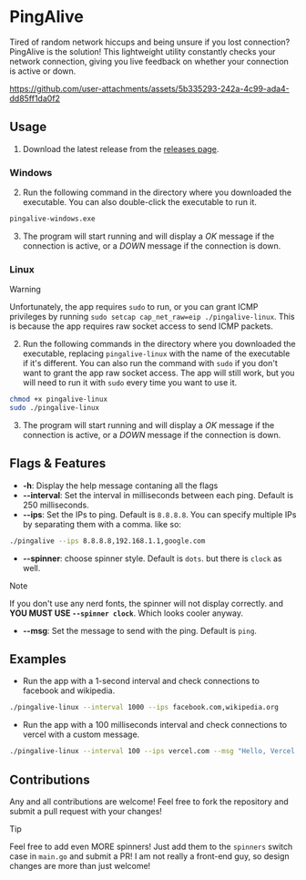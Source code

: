# PingAlive

Tired of random network hiccups and being unsure if you lost connection? PingAlive is the solution! This lightweight utility constantly checks your network connection, giving you live feedback on whether your connection is active or down.


https://github.com/user-attachments/assets/5b335293-242a-4c99-ada4-dd85ff1da0f2


## Usage

1. Download the latest release from the [releases page](https://github.com/YonLiud/pingalive/releases).

### Windows

2. Run the following command in the directory where you downloaded the executable. You can also double-click the executable to run it.

```cmd
pingalive-windows.exe
```
3. The program will start running and will display a *OK* message if the connection is active, or a *DOWN* message if the connection is down.

### Linux

> [!WARNING]
> Unfortunately, the app requires `sudo` to run, or you can grant ICMP privileges by running `sudo setcap cap_net_raw=eip ./pingalive-linux`. This is because the app requires raw socket access to send ICMP packets.

2. Run the following commands in the directory where you downloaded the executable, replacing `pingalive-linux` with the name of the executable if it's different. You can also run the command with `sudo` if you don't want to grant the app raw socket access. The app will still work, but you will need to run it with `sudo` every time you want to use it.
```bash
chmod +x pingalive-linux
sudo ./pingalive-linux
```
3. The program will start running and will display a *OK* message if the connection is active, or a *DOWN* message if the connection is down.

## Flags & Features

- **-h**: Display the help message contaning all the flags
- **--interval**: Set the interval in milliseconds between each ping. Default is 250 milliseconds.
- **--ips**: Set the IPs to ping. Default is `8.8.8.8`. You can specify multiple IPs by separating them with a comma. like so:
```bash
./pingalive --ips 8.8.8.8,192.168.1.1,google.com
```
- **--spinner**: choose spinner style. Default is `dots`. but there is `clock` as well.
> [!NOTE]
> If you don't use any nerd fonts, the spinner will not display correctly. and **YOU MUST USE `--spinner clock`**.
> Which looks cooler anyway.
- **--msg**: Set the message to send with the ping. Default is `ping`.

## Examples

- Run the app with a 1-second interval and check connections to facebook and wikipedia.
```bash
./pingalive-linux --interval 1000 --ips facebook.com,wikipedia.org
```

- Run the app with a 100 milliseconds interval and check connections to vercel with a custom message.
```bash
./pingalive-linux --interval 100 --ips vercel.com --msg "Hello, Vercel!"
```

## Contributions

Any and all contributions are welcome! Feel free to fork the repository and submit a pull request with your changes!

> [!TIP]
> Feel free to add even MORE spinners! Just add them to the `spinners` switch case in `main.go` and submit a PR!
> I am not really a front-end guy, so design changes are more than just welcome!
